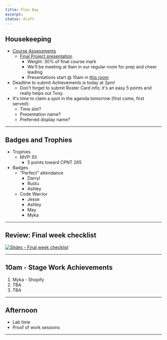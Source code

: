 ```yaml
---
title: Flex Day
excerpt: 
status: draft
---
```


## Housekeeping
- [Course Assessments](/courses/cpnt-265/assessments)
  - [Final Project presentation](/courses/cpnt-265/assessments/final-project/)
    - Weight: 30% of final course mark
    - We'll be meeting at 9am in our regular room for prep and cheer leading
    - Presentations start @ 10am in [this room](https://sait-ca.zoom.us/j/88183669794?pwd=WmZCODd0RUZuWHZwLytlb3ArVzYzZz09)
- Deadline to submit Achievements is today at 2pm!
    - Don't forget to submit Roster Card info; it's an easy 5 points and really helps out Tony.
- It's time to claim a spot in the agenda tomorrow (first come, first served):
    - Time slot?
    - Presentation name?
    - Preferred display name?

---

## Badges and Trophies
- Trophies
    - MVP: Eli
        - 5 points toward CPNT 265
- Badges
    - "Perfect" attendance
        - Darryl
        - Rustu
        - Ashley
    - Code Warrior
        - Jesse
        - Ashley
        - May
        - Myka
        
---

## Review: Final week checklist
[![Slides - Final week checklist](/images/slides/final-week-checklist.png)](https://sait-wbdv.github.io/slides/w23/cpnt-265/finals-checklist.html)

---

## 10am - Stage Work Achievements
1. Myka - Shopify
2. TBA
3. TBA
---

## Afternoon
- Lab time
- Proof of work sessions

---